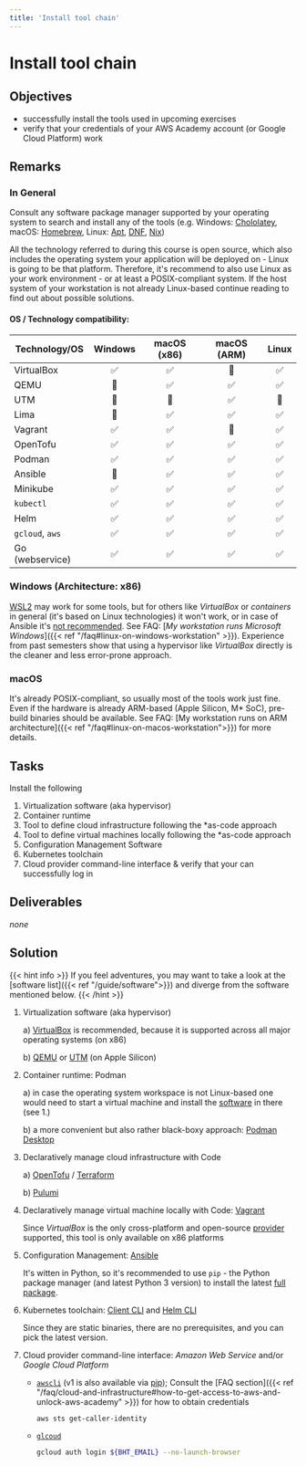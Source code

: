 ```yaml
---
title: 'Install tool chain'
---
```



Install tool chain
==================


## Objectives

* successfully install the tools used in upcoming exercises
* verify that your credentials of your AWS Academy account (or Google Cloud Platform) work


## Remarks

### In General

Consult any software package manager supported by your operating system to search and install any of the tools
(e.g. Windows: [Chololatey](https://community.chocolatey.org/), macOS: [Homebrew](https://brew.sh/), Linux:
[Apt](https://ubuntu.com/server/docs/package-management), [DNF](https://docs.fedoraproject.org/en-US/quick-docs/dnf/),
[Nix](https://nixos.org/download#download-nix))
 
All the technology referred to during this course is open source, which also includes the operating system your 
application will be deployed on - Linux is going to be that platform. Therefore, it's recommend to also use Linux
as your work environment - or at least a POSIX-compliant system. If the host system of your workstation is not
already Linux-based continue reading to find out about possible solutions. 

#### OS / Technology compatibility:

| Technology/OS   | Windows  | macOS (x86) | macOS (ARM) | Linux  |
|-----------------|:--------:|:-----------:|:-----------:|:------:|
| VirtualBox      |    ✅    |      ✅     |     🚫      |   ✅   |
| QEMU            |    🚫    |      ✅     |     ✅      |   ✅   |
| UTM             |    🚫    |      🚫     |     ✅      |   🚫   |
| Lima            |    🚫    |      ✅     |     ✅      |   ✅   |
| Vagrant         |    ✅    |      ✅     |     🚫      |   ✅   |
| OpenTofu        |    ✅    |      ✅     |     ✅      |   ✅   |
| Podman          |    ✅    |      ✅     |     ✅      |   ✅   |
| Ansible         |    🚫    |      ✅     |     ✅      |   ✅   |
| Minikube        |    ✅    |      ✅     |     ✅      |   ✅   |
| `kubectl`       |    ✅    |      ✅     |     ✅      |   ✅   |
| Helm            |    ✅    |      ✅     |     ✅      |   ✅   |
| `gcloud`, `aws` |    ✅    |      ✅     |     ✅      |   ✅   |
| Go (webservice) |    ✅    |      ✅     |     ✅      |   ✅   |


### Windows (Architecture: x86)

[WSL2](https://docs.microsoft.com/en-us/windows/wsl/install) may work for some tools, but for others like *VirtualBox* or
*containers* in general (it's based on Linux technologies) it won't work, or in case of Ansible it's
[not recommended](https://docs.ansible.com/ansible/latest/user_guide/windows_faq.html#can-ansible-run-on-windows).
See FAQ: [*My workstation runs Microsoft Windows*]({{< ref "/faq#linux-on-windows-workstation" >}}). Experience from
past semesters show that using a hypervisor like *VirtualBox* directly is the cleaner and less error-prone approach.

### macOS

It's already POSIX-compliant, so usually most of the tools work just fine. Even if the hardware is already ARM-based
(Apple Silicon, M* SoC), pre-build binaries should be available. See FAQ:
[My workstation runs on ARM architecture]({{< ref "/faq#linux-on-macos-workstation">}}) for more details.



## Tasks

Install the following

1. Virtualization software (aka hypervisor)
2. Container runtime
3. Tool to define cloud infrastructure following the *as-code approach
4. Tool to define virtual machines locally following the *as-code approach
5. Configuration Management Software
6. Kubernetes toolchain
7. Cloud provider command-line interface & verify that your can successfully log in


## Deliverables

*none*


## Solution

{{< hint info >}}
If you feel adventures, you may want to take a look at the [software list]({{< ref "/guide/software">}})
and diverge from the software mentioned below.
{{< /hint >}}

1. Virtualization software (aka hypervisor)

    a) [VirtualBox](https://www.virtualbox.org/wiki/Downloads) is recommended, because it is supported across all major
      operating systems (on x86)

    b) [QEMU](https://www.qemu.org/download/) or [UTM](https://mac.getutm.app/) (on Apple Silicon)


2. Container runtime: Podman
   
    a) in case the operating system workspace is not Linux-based one would need to start a virtual machine
       and install the [software](https://podman.io/docs/installation) in there (see 1.) 

    b) a more convenient but also rather black-boxy approach:
       [Podman Desktop](https://podman-desktop.io/docs/Installation)


3. Declaratively manage cloud infrastructure with Code

    a) [OpenTofu](https://opentofu.org/docs/cli/) / [Terraform](https://learn.hashicorp.com/tutorials/terraform/install-cli)

    b) [Pulumi](https://www.pulumi.com/docs/install/)


4. Declaratively manage virtual machine locally with Code: [Vagrant](https://www.vagrantup.com/docs/installation)

    Since *VirtualBox* is the only cross-platform and open-source
    [provider](https://developer.hashicorp.com/vagrant/docs/providers) supported, this tool is only
    available on x86 platforms


5. Configuration Management: [Ansible](https://docs.ansible.com/ansible/latest/installation_guide/)

    It's witten in Python, so it's recommended to use `pip` - the Python package manager (and latest Python 3 version)
    to install the latest
    [full package](https://docs.ansible.com/ansible/latest/installation_guide/intro_installation.html#installing-the-ansible-community-package).


6. Kubernetes toolchain: [Client CLI](https://kubernetes.io/docs/tasks/tools/#kubectl) and [Helm CLI](https://helm.sh/docs/intro/install/)

    Since they are static binaries, there are no prerequisites, and you can pick the latest version.


7. Cloud provider command-line interface: *Amazon Web Service* and/or *Google Cloud Platform*

    * [`awscli`](https://docs.aws.amazon.com/cli/latest/userguide/cli-chap-install.html) (v1 is also available via
      [pip](https://pypi.org/project/awscli/)); Consult the
      [FAQ section]({{< ref "/faq/cloud-and-infrastructure#how-to-get-access-to-aws-and-unlock-aws-academy" >}})
      for how to obtain credentials

      ```bash
      aws sts get-caller-identity
      ```

    * [`glcoud`](https://cloud.google.com/sdk/docs/install)

      ```bash
      gcloud auth login ${BHT_EMAIL} --no-launch-browser 
      ```
